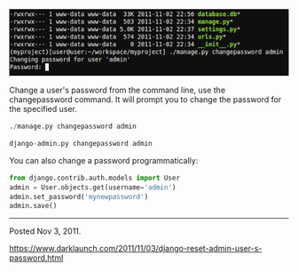 <img alt="" src="/img/uploads/2011-11/django-change-admin-user-password.png" />

Change a user's password from the command line, use the changepassword command. It will prompt you to change the password for the specified user.

```py
./manage.py changepassword admin
```

```py
django-admin.py changepassword admin
```

You can also change a password programmatically:

```py
from django.contrib.auth.models import User
admin = User.objects.get(username='admin')
admin.set_password('mynewpassword')
admin.save()
```

---

Posted Nov 3, 2011.

https://www.darklaunch.com/2011/11/03/django-reset-admin-user-s-password.html